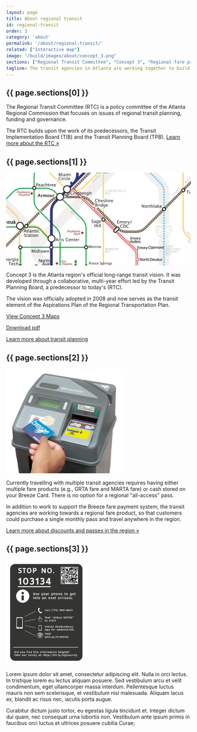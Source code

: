 ```yaml
---
layout: page
title: About regional transit
id: regional-transit
order: 3
category: 'about'
permalink: '/about/regional-transit/'
related: ["Interactive map"]
image: "/build/images/about/concept_3.png"
sections: ["Regional Transit Committee", "Concept 3", "Regional fare product", "Unified bus stop signage"]
tagline: The transit agencies in Atlanta are working together to build a more seamless transit system.  Here are a few of the projects they're working on.
---
```


## {{ page.sections[0] }}

The Regional Transit Committee (RTC) is a policy committee of the Atlanta Regional Commission that focuses on issues of regional transit planning, funding and governance. 

The RTC builds upon the work of its predecessors, the Transit Implementation Board (TIB) and the Transit Planning Board (TPB).  [Learn more about the RTC »](http://atlantaregional.com/about-us/board--committees/regional-transit-committee)

## {{ page.sections[1] }}

<div class="col-sm-6 col-xs-12 pull-right">
	<img class="img-responsive center-block" style="max-height: 285px" src="/build/images/concept_3.png">
</div>

Concept 3 is the Atlanta region's official long-range transit vision. It was developed through a collaborative, multi-year effort led by the Transit Planning Board, a predecessor to today's (RTC). 

The vision was officially adopted in 2008 and now serves as the transit element of the Aspirations Plan of the Regional Transportation Plan.
<p>
	<a class="btn btn-default" href="/build/images/about/concept3_stylized.png">View Concept 3 Maps</a>
</p>
<p>
	<a class="hidden-xs hidden-sm" href="/assets/pdf/concept3_stylized.pdf">Download pdf</a>
</p>
<p>
	<a class="btn btn-default" href="http://atlantaregional.com/transportation/transit/transit-planning">Learn more about transit planning</a>
</p>

## {{ page.sections[2] }}

<div class="col-sm-6 col-xs-12 pull-right">
	<img class="img-responsive center-block" style="max-height: 285px" src="/build/images/fares/breeze_farebox.png">
</div>

Currently travelling with multiple transit agencies requires having either multiple fare products (e.g., GRTA fare and MARTA fare) or cash stored on your Breeze Card.  There is no option for a regional "all-access" pass.

In addition to work to support the Breeze fare payment system, the transit agencies are working towards a regional fare product, so that customers could purchase a single monthly pass and travel anywhere in the region.

[Learn more about discounts and passes in the region »](/fares/passes)

<div class="row"></div>


## {{ page.sections[3] }}

<div class="col-sm-6 col-xs-12 pull-right">
	<img class="img-responsive center-block" style="max-height: 285px" src="/build/images/about/bus-stop-sign-01.png">
</div>

Lorem ipsum dolor sit amet, consectetur adipiscing elit. Nulla in orci lectus. In tristique lorem eu lectus aliquam posuere. Sed vestibulum arcu et velit condimentum, eget ullamcorper massa interdum. Pellentesque luctus mauris non sem scelerisque, et vestibulum nisi malesuada. Aliquam lacus ex, blandit ac risus nec, iaculis porta augue. 

Curabitur dictum justo tortor, eu egestas ligula tincidunt et. Integer dictum dui quam, nec consequat urna lobortis non. Vestibulum ante ipsum primis in faucibus orci luctus et ultrices posuere cubilia Curae;